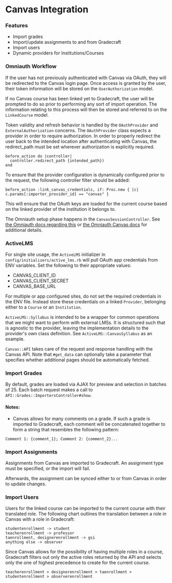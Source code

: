 # Canvas Integration

### Features
  * Import grades
  * Import/update assignments to and from Gradecraft
  * Import users
  * Dynamic providers for Institutions/Courses

### Omniauth Workflow
If the user has not previously authenticated with Canvas via OAuth, they will be redirected to the Canvas login page. Once access is granted by the user, their token information will be stored on the `UserAuthorization` model.

If no Canvas course has been linked yet to Gradecraft, the user will be prompted to do so prior to performing any sort of import operation. The information relating to this process will then be stored and referred to on the `LinkedCourse` model.

Token validity and refresh behavior is handled by the `OAuthProvider` and `ExternalAuthorization` concerns. The `OAuthProvider` class expects a provider in order to require authorization. In order to properly redirect the user back to the intended location after authenticating with Canvas, the redirect_path must be set wherever authorization is explicitly required.

```
before_action do |controller|
  controller.redirect_path {intended_path})
end
```

To ensure that the provider configuration is dynamically configured prior to the request, the following controller filter should be added:

```
before_action :link_canvas_credentials, if: Proc.new { |c| c.params[:importer_provider_id] == "canvas" }
```

This will ensure that the OAuth keys are loaded for the current course based on the linked provider of the institution it belongs to.

The Omniauth setup phase happens in the `CanvasSessionController`. See [the Omniauth docs regarding this](https://github.com/omniauth/omniauth/wiki/Dynamic-Providers) or [the Omniauth Canvas docs](https://github.com/atomicjolt/omniauth-canvas#setup) for additional details.

### ActiveLMS

For single site usage, the `ActiveLMS` initializer in `config/initializers/active_lms.rb` will pull OAuth app credentials from ENV variables. Set the following to their appropriate values:

* CANVAS\_CLIENT_ID
* CANVAS\_CLIENT_SECRET
* CANVAS\_BASE_URL

For multiple or app configured sites, do not set the required credentials in the ENV file. Instead store these credentials on a linked `Provider`, belonging either to a `Course` or an `Institution`.

`ActiveLMS::Syllabus` is intended to be a wrapper for common operations that we might want to perform with external LMSs. It is structured such that is agnostic to the provider, leaving the implementation details to the provider's own class definition. See `ActiveLMS::CanvasSyllabus` as an example.

`Canvas::API` takes care of the request and response handling with the Canvas API. Note that `#get_data` can optionally take a parameter that specifies whether additional pages should be automatically fetched.

### Import Grades

By default, grades are loaded via AJAX for preview and selection in batches of 25. Each batch request makes a call to `API::Grades::ImportersController#show`.

#### Notes:
* Canvas allows for many comments on a grade. If such a grade is imported to Gradecraft, each comment will be concatenated together to form a string that resembles the following pattern:

`Comment 1: {comment_1}; Comment 2: {comment_2}...`

### Import Assignments

Assignments from Canvas are imported to Gradecraft. An assignment type must be specified, or the import will fail.

Afterwards, the assignment can be synced either to or from Canvas in order to update changes.
  
### Import Users

Users for the linked course can be imported to the current course with their translated role. The following chart outlines the translation between a role in Canvas with a role in Gradecraft:

```
studentenrollment -> student
teacherenrollment -> professor
taenrollment, designerenrollment -> gsi
anything else -> observer
```

Since Canvas allows for the possibility of having multiple roles in a course, Gradecraft filters out only the active roles returned by the API and selects only the one of highest precedence to create for the current course.

`teacherenrollment > designerenrollment > taenrollment > studentenrollment > observerenrollment`